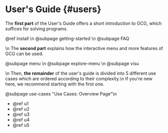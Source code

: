 # User's Guide {#users}

The **first part** of the User's Guide offers a short introduction to GCG, which suffices for solving programs.

 @ref install \n
 @subpage getting-started \n
 @subpage FAQ

\n
The **second part** explains how the interactive menu and more features of GCG can be used.

 @subpage menu \n
 @subpage explore-menu \n
 @subpage visu

\n
Then, **the remainder** of the user's guide is divided into 5 different use cases
which are ordered according to their complexity.\n
If you're new here, we recommend starting with the first one.

 @subpage use-cases "Use Cases: Overview Page"\n
 - @ref u1
 - @ref u2
 - @ref u3
 - @ref u4
 - @ref u5
